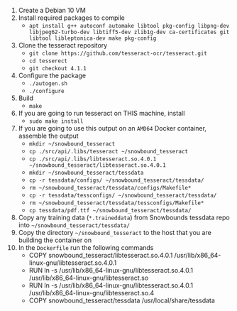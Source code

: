 1. Create a Debian 10 VM
2. Install required packages to compile
   - `apt install g++ autoconf automake libtool pkg-config libpng-dev libjpeg62-turbo-dev libtiff5-dev zlib1g-dev ca-certificates git libtool libleptonica-dev make pkg-config`
3. Clone the tesseract repository
   - `git clone https://github.com/tesseract-ocr/tesseract.git`
   - `cd tesserect`
   - `git checkout 4.1.1`
4. Configure the package
   - `./autogen.sh`
   - `./configure`
5. Build
   - `make`
6. If you are going to run tesseract on THIS machine, install
   - `sudo make install`
7. If you are going to use this output on an `AMD64` Docker container, assemble the output
   - `mkdir ~/snowbound_tesseract`
   - `cp ./src/api/.libs/tesseract ~/snowbound_tesseract`
   - `cp ./src/api/.libs/libtesseract.so.4.0.1 ~/snowbound_tesseract/libtesseract.so.4.0.1`
   - `mkdir ~/snowbound_tesseract/tessdata`
   - `cp -r tessdata/configs/ ~/snowbound_tesseract/tessdata/`
   - `rm ~/snowbound_tesseract/tessdata/configs/Makefile*`
   - `cp -r tessdata/tessconfigs/ ~/snowbound_tesseract/tessdata/`
   - `rm ~/snowbound_tesseract/tessdata/tessconfigs/Makefile*`
   - `cp tessdata/pdf.ttf ~/snowbound_tesseract/tessdata/`
8. Copy any training data (`*.traineddata`) from Snowbounds tessdata repo into `~/snowbound_tesseract/tessdata/`
9. Copy the directory `~/snowbound_tesseract` to the host that you are building the container on
10. In the `Dockerfile` run the following commands
    - COPY snowbound_tesseract/libtesseract.so.4.0.1 /usr/lib/x86_64-linux-gnu/libtesseract.so.4.0.1
    - RUN ln -s /usr/lib/x86_64-linux-gnu/libtesseract.so.4.0.1 /usr/lib/x86_64-linux-gnu/libtesseract.so
    - RUN ln -s /usr/lib/x86_64-linux-gnu/libtesseract.so.4.0.1 /usr/lib/x86_64-linux-gnu/libtesseract.so.4
    - COPY snowbound_tesseract/tessdata /usr/local/share/tessdata